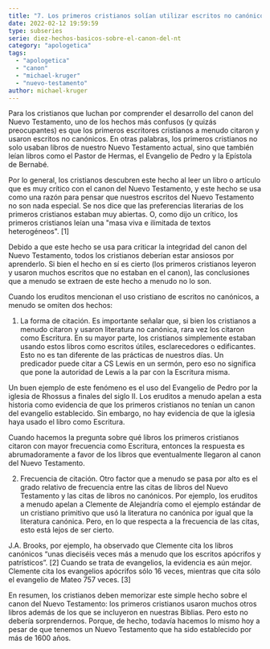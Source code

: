 ```yaml
---
title: "7. Los primeros cristianos solían utilizar escritos no canónicos"
date: 2022-02-12 19:59:59
type: subseries
serie: diez-hechos-basicos-sobre-el-canon-del-nt
category: "apologetica"
tags:
  - "apologetica"
  - "canon"
  - "michael-kruger"
  - "nuevo-testamento"
author: michael-kruger
---
```


Para los cristianos que luchan por comprender el desarrollo del canon del Nuevo Testamento, uno de los hechos más confusos (y quizás preocupantes) es que los primeros escritores cristianos a menudo citaron y usaron escritos no canónicos. En otras palabras, los primeros cristianos no solo usaban libros de nuestro Nuevo Testamento actual, sino que también leían libros como el Pastor de Hermas, el Evangelio de Pedro y la Epístola de Bernabé.

Por lo general, los cristianos descubren este hecho al leer un libro o artículo que es muy crítico con el canon del Nuevo Testamento, y este hecho se usa como una razón para pensar que nuestros escritos del Nuevo Testamento no son nada especial. Se nos dice que las preferencias literarias de los primeros cristianos estaban muy abiertas. O, como dijo un crítico, los primeros cristianos leían una "masa viva e ilimitada de textos heterogéneos". \[1\]

Debido a que este hecho se usa para criticar la integridad del canon del Nuevo Testamento, todos los cristianos deberían estar ansiosos por aprenderlo. Si bien el hecho en sí es cierto (los primeros cristianos leyeron y usaron muchos escritos que no estaban en el canon), las conclusiones que a menudo se extraen de este hecho a menudo no lo son.

Cuando los eruditos mencionan el uso cristiano de escritos no canónicos, a menudo se omiten dos hechos:

1. La forma de citación. Es importante señalar que, si bien los cristianos a menudo citaron y usaron literatura no canónica, rara vez los citaron como Escritura. En su mayor parte, los cristianos simplemente estaban usando estos libros como escritos útiles, esclarecedores o edificantes. Esto no es tan diferente de las prácticas de nuestros días. Un predicador puede citar a CS Lewis en un sermón, pero eso no significa que pone la autoridad de Lewis a la par con la Escritura misma.

Un buen ejemplo de este fenómeno es el uso del Evangelio de Pedro por la iglesia de Rhossus a finales del siglo II. Los eruditos a menudo apelan a esta historia como evidencia de que los primeros cristianos no tenían un canon del evangelio establecido. Sin embargo, no hay evidencia de que la iglesia haya usado el libro como Escritura.

Cuando hacemos la pregunta sobre qué libros los primeros cristianos citaron con mayor frecuencia como Escritura, entonces la respuesta es abrumadoramente a favor de los libros que eventualmente llegaron al canon del Nuevo Testamento.

2. Frecuencia de citación. Otro factor que a menudo se pasa por alto es el grado relativo de frecuencia entre las citas de libros del Nuevo Testamento y las citas de libros no canónicos. Por ejemplo, los eruditos a menudo apelan a Clemente de Alejandría como el ejemplo estándar de un cristiano primitivo que usó la literatura no canónica por igual que la literatura canónica. Pero, en lo que respecta a la frecuencia de las citas, esto está lejos de ser cierto.

J.A. Brooks, por ejemplo, ha observado que Clemente cita los libros canónicos “unas dieciséis veces más a menudo que los escritos apócrifos y patrísticos”. \[2\] Cuando se trata de evangelios, la evidencia es aún mejor. Clemente cita los evangelios apócrifos sólo 16 veces, mientras que cita sólo el evangelio de Mateo 757 veces. \[3\]

En resumen, los cristianos deben memorizar este simple hecho sobre el canon del Nuevo Testamento: los primeros cristianos usaron muchos otros libros además de los que se incluyeron en nuestras Biblias. Pero esto no debería sorprendernos. Porque, de hecho, todavía hacemos lo mismo hoy a pesar de que tenemos un Nuevo Testamento que ha sido establecido por más de 1600 años.

